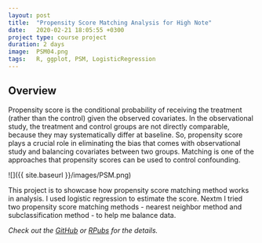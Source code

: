 ```yaml
---
layout: post
title:  "Propensity Score Matching Analysis for High Note"
date:   2020-02-21 18:05:55 +0300
project type: course project
duration: 2 days
image:  PSM04.png
tags:   R, ggplot, PSM, LogisticRegression
---
```

## Overview
Propensity score is the conditional probability of receiving the treatment (rather than the control) given the observed covariates. In the observational study, the treatment and control groups are not directly comparable, because they may systematically differ at baseline. So, propensity score plays a crucial role in eliminating the bias that comes with observational study and balancing covariates between two groups. Matching is one of the approaches that propensity scores can be used to control confounding. 

![]({{ site.baseurl }}/images/PSM.png)

This project is to showcase how propensity score matching method works in analysis. I used logistic regression to estimate the score. Nextm I tried two propensity score matching methods - nearest neighbor method and subclassification method - to help me balance data. 


*Check out the [GitHub][psm-github] or [RPubs][RPubs] for the details.*

[psm-github]:   https://github.com/yuyaya2016/Propensity_Score_Matching_R/blob/master/PSM_Rcode.Rmd
[RPubs]: https://rpubs.com/yayeh/594181